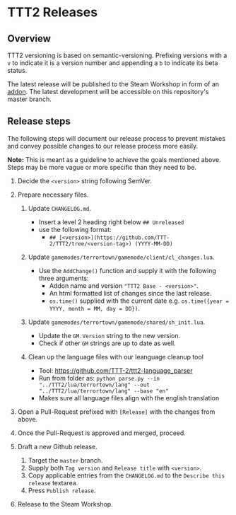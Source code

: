 # TTT2 Releases

## Overview

TTT2 versioning is based on semantic-versioning.
Prefixing versions with a `v` to indicate it is a version number and appending a `b` to indicate its beta status.

The latest release will be published to the Steam Workshop in form of an [addon](https://steamcommunity.com/sharedfiles/filedetails/?id=1357204556).
The latest development will be accessible on this repository's master branch.

## Release steps

The following steps will document our release process to prevent mistakes and convey possible changes to our release process more easily.

**Note:** This is meant as a guideline to achieve the goals mentioned above. Steps may be more vague or more specific than they need to be.

1. Decide the `<version>` string following SemVer.

1. Prepare necessary files.

    1. Update `CHANGELOG.md`.

        - Insert a level 2 heading right below `## Unreleased`
        - use the following format:
            - `## [<version>](https://github.com/TTT-2/TTT2/tree/<version-tag>) (YYYY-MM-DD)`

    1. Update `gamemodes/terrortown/gamemode/client/cl_changes.lua`.

        - Use the `AddChange()` function and supply it with the following three arguments:
            - Addon name and version `"TTT2 Base - <version>"`.
            - An html formatted list of changes since the last release.
            - `os.time()` supplied with the current date e.g. `os.time({year = YYYY, month = MM, day = DD})`.

    1. Update `gamemodes/terrortown/gamemode/shared/sh_init.lua`.

        - Update the `GM.Version` string to the new version.
        - Check if other `GM` strings are up to date as well.

    1. Clean up the language files with our leanguage cleanup tool

        - Tool: https://github.com/TTT-2/ttt2-language_parser
        - Run from folder as: `python parse.py --in "../TTT2/lua/terrortown/lang" --out "../TTT2/lua/terrortown/lang" --base "en"`
        - Makes sure all language files align with the english translation

1. Open a Pull-Request prefixed with `[Release]` with the changes from above.

1. Once the Pull-Request is approved and merged, proceed.

1. Draft a new Github release.

    1. Target the `master` branch.
    1. Supply both `Tag version` and `Release title` with `<version>`.
    1. Copy applicable entries from the `CHANGELOG.md` to the `Describe this release` textarea.
    1. Press `Publish release`.

1. Release to the Steam Workshop.
